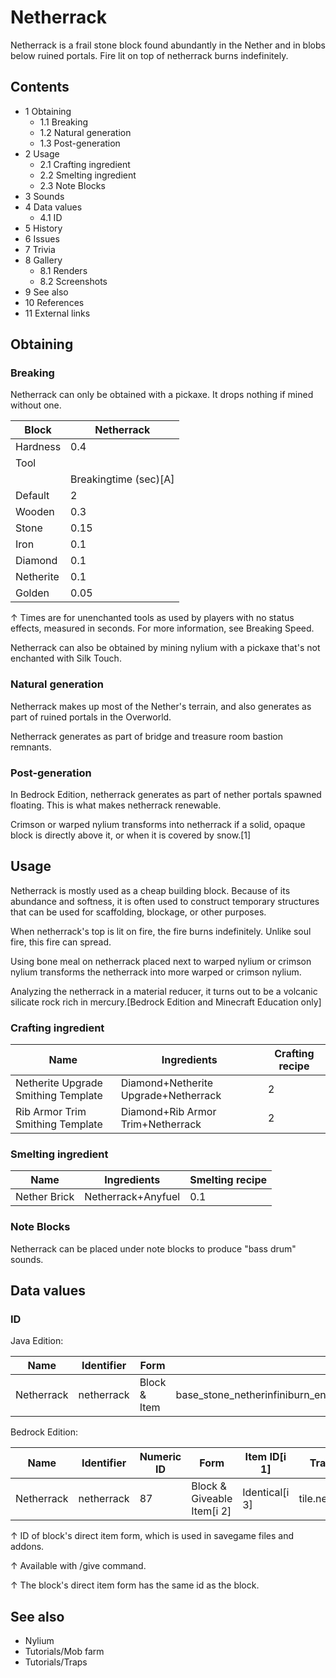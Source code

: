 # Netherrack
Netherrack is a frail stone block found abundantly in the Nether and in blobs below ruined portals. Fire lit on top of netherrack burns indefinitely.

## Contents
- 1 Obtaining
	- 1.1 Breaking
	- 1.2 Natural generation
	- 1.3 Post-generation
- 2 Usage
	- 2.1 Crafting ingredient
	- 2.2 Smelting ingredient
	- 2.3 Note Blocks
- 3 Sounds
- 4 Data values
	- 4.1 ID
- 5 History
- 6 Issues
- 7 Trivia
- 8 Gallery
	- 8.1 Renders
	- 8.2 Screenshots
- 9 See also
- 10 References
- 11 External links

## Obtaining
### Breaking
Netherrack can only be obtained with a pickaxe. It drops nothing if mined without one.

| Block     | Netherrack            |
|-----------|-----------------------|
| Hardness  | 0.4                   |
| Tool      |                       |
|           | Breakingtime (sec)[A] |
| Default   | 2                     |
| Wooden    | 0.3                   |
| Stone     | 0.15                  |
| Iron      | 0.1                   |
| Diamond   | 0.1                   |
| Netherite | 0.1                   |
| Golden    | 0.05                  |


↑ Times are for unenchanted tools as used by players with no status effects, measured in seconds. For more information, see Breaking Speed.


Netherrack can also be obtained by mining nylium with a pickaxe that's not enchanted with Silk Touch.

### Natural generation
Netherrack makes up most of the Nether's terrain, and also generates as part of ruined portals in the Overworld.

Netherrack generates as part of bridge and treasure room bastion remnants.


### Post-generation
In Bedrock Edition, netherrack generates as part of nether portals spawned floating. This is what makes netherrack renewable.

Crimson or warped nylium transforms into netherrack if a solid, opaque block is directly above it, or when it is covered by snow.[1]

## Usage
Netherrack is mostly used as a cheap building block. Because of its abundance and softness, it is often used to construct temporary structures that can be used for scaffolding, blockage, or other purposes.

When netherrack's top is lit on fire, the fire burns indefinitely. Unlike soul fire, this fire can spread.

Using bone meal on netherrack placed next to warped nylium or crimson nylium transforms the netherrack into more warped or crimson nylium.

Analyzing the netherrack in a material reducer, it turns out to be a volcanic silicate rock rich in mercury.‌[Bedrock Edition and Minecraft Education  only]

### Crafting ingredient
| Name                                | Ingredients                          | Crafting recipe |
|-------------------------------------|--------------------------------------|-----------------|
| Netherite Upgrade Smithing Template | Diamond+Netherite Upgrade+Netherrack | 2               |
| Rib Armor Trim Smithing Template    | Diamond+Rib Armor Trim+Netherrack    | 2               |

### Smelting ingredient
| Name         | Ingredients        | Smelting recipe |
|--------------|--------------------|-----------------|
| Nether Brick | Netherrack+Anyfuel | 0.1             |

### Note Blocks
Netherrack can be placed under note blocks to produce "bass drum" sounds.

## Data values
### ID
Java Edition:

| Name       | Identifier | Form         | Block tags                                                                           | Translation key            |
|------------|------------|--------------|--------------------------------------------------------------------------------------|----------------------------|
| Netherrack | netherrack | Block & Item | base_stone_netherinfiniburn_endinfiniburn_netherinfiniburn_overworldmineable/pickaxe | block.minecraft.netherrack |

Bedrock Edition:

| Name       | Identifier | Numeric ID | Form                       | Item ID[i 1]   | Translation key      |
|------------|------------|------------|----------------------------|----------------|----------------------|
| Netherrack | netherrack | 87         | Block & Giveable Item[i 2] | Identical[i 3] | tile.netherrack.name |


↑ ID of block's direct item form, which is used in savegame files and addons.

↑ Available with /give command.

↑ The block's direct item form has the same id as the block.


## See also
- Nylium
- Tutorials/Mob farm
- Tutorials/Traps


